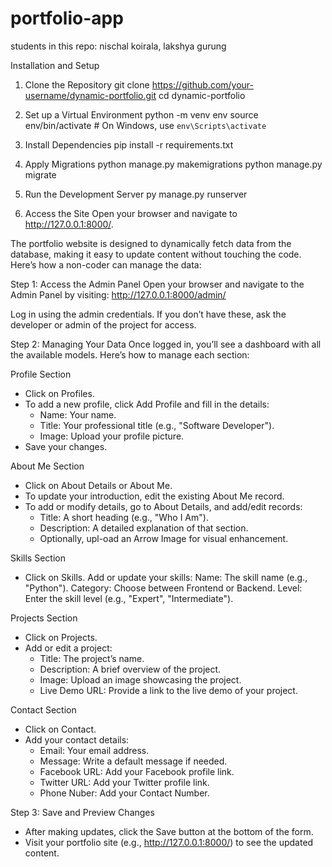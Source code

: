# portfolio-app
students in this repo: nischal koirala, lakshya gurung

Installation and Setup

1. Clone the Repository
git clone https://github.com/your-username/dynamic-portfolio.git
cd dynamic-portfolio

2. Set up a Virtual Environment
python -m venv env
source env/bin/activate  # On Windows, use `env\Scripts\activate`

3. Install Dependencies
pip install -r requirements.txt

4. Apply Migrations
python manage.py makemigrations
python manage.py migrate

5. Run the Development Server
py manage.py runserver

6. Access the Site 
Open your browser and navigate to http://127.0.0.1:8000/.

The portfolio website is designed to dynamically fetch data from the database, making it easy to update content without touching the code. Here’s how a non-coder can manage the data:

Step 1: Access the Admin Panel
Open your browser and navigate to the Admin Panel by visiting: http://127.0.0.1:8000/admin/

Log in using the admin credentials. If you don’t have these, ask the developer or admin of the project for access.

Step 2: Managing Your Data
Once logged in, you’ll see a dashboard with all the available models. Here’s how to manage each section:

Profile Section
* Click on Profiles.
* To add a new profile, click Add Profile and fill in the details:
    * Name: Your name.
    * Title: Your professional title (e.g.,         "Software Developer").
    * Image: Upload your profile picture.
* Save your changes.

About Me Section
* Click on About Details or About Me.
* To update your introduction, edit the existing About Me record.
* To add or modify details, go to About Details, and add/edit records:
    * Title: A short heading (e.g., "Who I Am").
    * Description: A detailed explanation of that section.
    * Optionally, upl-oad an Arrow Image for visual enhancement.

Skills Section
* Click on Skills.
Add or update your skills:
Name: The skill name (e.g., "Python").
Category: Choose between Frontend or Backend.
Level: Enter the skill level (e.g., "Expert", "Intermediate").

Projects Section
* Click on Projects.
* Add or edit a project:
    * Title: The project’s name.
    * Description: A brief overview of the project.
    * Image: Upload an image showcasing the project.
    * Live Demo URL: Provide a link to the live demo of your project.

Contact Section
* Click on Contact.
* Add your contact details:
    * Email: Your email address.
    * Message: Write a default message if needed.
    * Facebook URL: Add your Facebook profile link.
    * Twitter URL: Add your Twitter profile link.
    * Phone Nuber: Add your Contact Number.

Step 3: Save and Preview Changes
* After making updates, click the Save button at the bottom of the form.
* Visit your portfolio site (e.g., http://127.0.0.1:8000/) to see the updated content.

